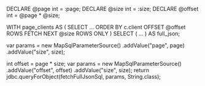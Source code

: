 DECLARE @page   int = :page;
DECLARE @size   int = :size;
DECLARE @offset int = @page * @size;

WITH page_clients AS (
  SELECT ...
  ORDER BY c.client
  OFFSET @offset ROWS FETCH NEXT @size ROWS ONLY
)
SELECT ( ... ) AS full_json;



var params = new MapSqlParameterSource()
    .addValue("page", page)
    .addValue("size", size);







int offset = page * size;
var params = new MapSqlParameterSource()
    .addValue("offset", offset)
    .addValue("size", size);
return jdbc.queryForObject(fetchFullJsonSql, params, String.class);
